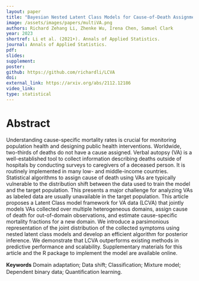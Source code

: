 ```yaml
---
layout: paper
title: "Bayesian Nested Latent Class Models for Cause-of-Death Assignment using Verbal Autopsies Across Multiple Domains"
image: /assets/images/papers/multiVA.png
authors: Richard Zehang Li, Zhenke Wu, Irena Chen, Samuel Clark
year: 2023
shortref: Li et al. (2021+). Annals of Applied Statistics.
journal: Annals of Applied Statistics.
pdf: 
slides: 
supplement: 
poster: 
github: https://github.com/richardli/LCVA
doi: 
external_link: https://arxiv.org/abs/2112.12186
video_link: 
type: statistical
---
```


# Abstract

Understanding cause-specific mortality rates is crucial for monitoring population health and designing public health interventions. Worldwide, two-thirds of deaths do not have a cause assigned. Verbal autopsy (VA) is a well-established tool to collect information describing deaths outside of hospitals by conducting surveys to caregivers of a deceased person. It is routinely implemented in many low- and middle-income countries. Statistical algorithms to assign cause of death using VAs are typically vulnerable to the distribution shift between the data used to train the model and the target population. This presents a major challenge for analyzing VAs as labeled data are usually unavailable in the target population. This article proposes a Latent Class model framework for VA data (LCVA) that jointly models VAs collected over multiple heterogeneous domains, assign cause of death for out-of-domain observations, and estimate cause-specific mortality fractions for a new domain. We introduce a parsimonious representation of the joint distribution of the collected symptoms using nested latent class models and develop an efficient algorithm for posterior inference. We demonstrate that LCVA outperforms existing methods in predictive performance and scalability. Supplementary materials for this article and the R package to implement the model are available online.

**Keywords** Domain adaptation; Data shift; Classiﬁcation; Mixture model; Dependent binary data; Quantiﬁcation learning.
